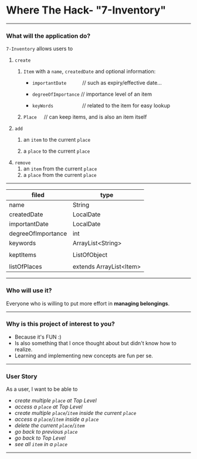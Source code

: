 # Where The Hack- "7-Inventory"

---

### What will the application do?

`7-Inventory` allows users to 

1. `create` 
   1. `Item` with a `name`, `createdDate` and optional information:

      - `importantDate` &nbsp;&nbsp;&nbsp;&nbsp;&nbsp;
      &nbsp;&nbsp;&nbsp;
      // such as expiry/effective date...

      - `degreeOfImportance` // importance level of an item
     
      - `keyWords` &nbsp;&nbsp;&nbsp;&nbsp;&nbsp;
      &nbsp;&nbsp;&nbsp;&nbsp;&nbsp;&nbsp;
      &nbsp;&nbsp;&nbsp;&nbsp;&nbsp;
      // related to the item for easy lookup

   2. `Place` &nbsp;&nbsp;&nbsp;
   // can keep items, and is also an item itself

[//]: # ()
[//]: # (   3. `ListOfObjects` &nbsp; )

[//]: # (   // can keep items or places    )

[//]: # (      &nbsp;&nbsp;&nbsp;&nbsp;&nbsp;&nbsp;)

[//]: # (      &nbsp;&nbsp;&nbsp;&nbsp;&nbsp;&nbsp;)

[//]: # (      &nbsp;&nbsp;&nbsp;&nbsp;&nbsp;&nbsp;)

[//]: # (      &nbsp;&nbsp;&nbsp;&nbsp;&nbsp;&nbsp;)

[//]: # (      &nbsp;&nbsp;&nbsp;&nbsp;&nbsp;&nbsp;)

[//]: # (   // meaning can be `listOfItems` or `listOfPlaces`)

2. `add`
   
   1. an `item`  to the current `place`
   
   2. a `place` to the current `place`
   
[//]: # (   3. a `place` to a `listOfPlaces`)

4. `remove`
   1. an `item` from the current `place`
   2. a `place` from the current `place`

[//]: # (5. `find`)

[//]: # (    1. an `item` based on `name` or `createdDate`   )

[//]: # (   &nbsp;&nbsp;&nbsp;&nbsp;&nbsp;&nbsp;&nbsp;)

[//]: # (   &nbsp;&nbsp;&nbsp;&nbsp;&nbsp;&nbsp;&nbsp;&nbsp;)

[//]: # (   // return the `place` where it is kept if found)

[//]: # (6. `tryFind`)

[//]: # (   1. try to find an `item`/`place`by comparing it )

[//]: # (   to its **related information**, and return the `place` )

[//]: # (   or a path to the `item`)

[//]: # (   \- &#40;if item is kept in a place, )

[//]: # (   and the place is kept in another place...&#41;)

[//]: # (7. `getAll`)

[//]: # (   1. `item` &nbsp;&nbsp;&nbsp;)

[//]: # (   in a `place`)

[//]: # (   2. `place` in the system and all `item` kept in these `place`)

[//]: # ()
[//]: # (8. `getTimeline`)

[//]: # (   1. return a timeline &#40;important dates&#41; of all `item` kept)

[//]: # (      - e.g. expiry dates of food in the fridge)

---

| filed             | type                     |
|-------------------| ------------------------ |
| name              | String                   |
| createdDate       | LocalDate                |
| importantDate     | LocalDate                |
| degreeOfImportance| int                      |
| keywords          | ArrayList\<String>       |
|                   |                          |
| keptItems         | ListOfObject             |
|                   |                          |
| listOfPlaces      | extends ArrayList\<Item> |

[//]: # ()
[//]: # (---)

[//]: # ()
[//]: # (| class        | method and description | return type |)

[//]: # (| ------------ | ---------------------- | ----------- |)

[//]: # (| Place        | add&#40;Item item&#41;         | void        |)

[//]: # (| Place        | remove&#40;Item item&#41;      | void        |)

[//]: # (| Place        | find&#40;String name&#41;      | int         |)

[//]: # (| Place        | find&#40;LocalDate date&#41;   | int         |)

[//]: # (| Place        | getAll&#40;&#41;               | String      |)

[//]: # (| Place        | getTimeline&#40;&#41;          | String      |)

[//]: # (| ListOfObject | getEverything&#40;&#41;        | String      |)

[//]: # (| ListOfObject | getEveryTimeline&#40;&#41;     | String      |)

---

### Who will use it?

Everyone who is willing to put more 
effort in **managing belongings**.

---

### Why is this project of interest to you?

- Because it's FUN :)
- Is also something that 
I once thought about but didn't know how to realize.
- Learning and implementing new concepts are fun per se.

---

### User Story

As a user, I want to be able to
- _create multiple `place` at Top Level_
- _access a `place` at Top Level_
- _create multiple `place`/`item` inside the current `place`_
- _access a `place`/`item` inside a `place`_
- _delete the current `place`/`item`_
- _go back to previous `place`_
- _go back to Top Level_
- _see all `item` in a `place`_

[//]: # (- _get a timeline for all `item` in all `place`_)
[//]: # (- _find an `item` by its name_)
[//]: # (- _find an `item` by fuzzy search_)

---
